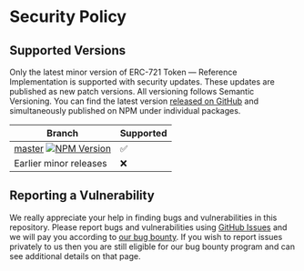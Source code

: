 # Security Policy

## Supported Versions

Only the latest minor version of ERC-721 Token — Reference Implementation is supported with security updates. These updates are published as new patch versions. All versioning follows Semantic Versioning. You can find the latest version [released on GitHub](https://github.com/0xcert/framework/releases) and simultaneously published on NPM under individual packages.

| Branch | Supported          |
| ------- | ------------------ |
| [master](https://github.com/0xcert/framework) [![NPM Version](https://badge.fury.io/js/@0xcert%2Fethereum-erc721.svg)](https://www.npmjs.com/package/@0xcert/ethereum-erc721) | :white_check_mark: |
| Earlier minor releases | :x:                |

## Reporting a Vulnerability

We really appreciate your help in finding bugs and vulnerabilities in this repository. Please report bugs and vulnerabilities using [GitHub Issues](https://github.com/0xcert/framework/issues) and we will pay you according to [our bug bounty](BUG_BOUNTY.md). If you wish to report issues privately to us then you are still eligible for our bug bounty program and can see additional details on that page.
